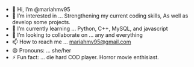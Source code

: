 - 👋 Hi, I’m @mariahmv95
- 👀 I’m interested in ... Strengthening my current coding skills, As well as develop some projects. 
- 🌱 I’m currently learning ... Python, C++, MySQL, and javascript 
- 💞️ I’m looking to collaborate on ... any and everything
- 📫 How to reach me ... mariahmv95@gmail.com
- 😄 Pronouns: ... she/her
- ⚡ Fun fact: ... die hard COD player. Horror movie enthisiast. 

<!---
mariahmv95/mariahmv95 is a ✨ special ✨ repository because its `README.md` (this file) appears on your GitHub profile.
You can click the Preview link to take a look at your changes.
--->
